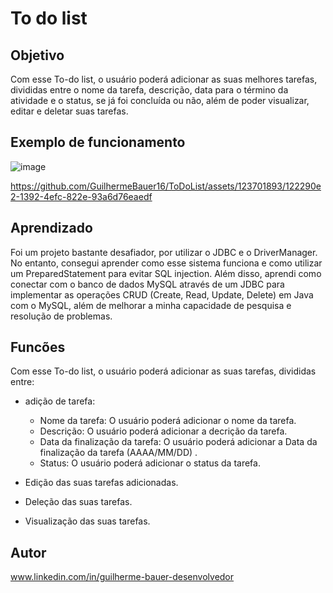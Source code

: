 # To do list

## Objetivo 


Com esse To-do list, o usuário poderá adicionar as suas melhores tarefas,
divididas entre o nome da tarefa, descrição, data para o término da atividade 
e o status, se já foi concluída ou não, além de poder visualizar, editar e deletar suas tarefas.

## Exemplo de funcionamento 

![image](https://github.com/GuilhermeBauer16/ToDoList/assets/123701893/c091bc27-0ae4-4185-8da2-416420dc7253)   


https://github.com/GuilhermeBauer16/ToDoList/assets/123701893/122290e2-1392-4efc-822e-93a6d76eaedf



## Aprendizado 

Foi um projeto bastante desafiador, por utilizar o JDBC e o DriverManager. No entanto,
consegui aprender como esse sistema funciona e como utilizar um PreparedStatement para evitar SQL injection.
Além disso, aprendi como conectar com o banco de dados MySQL através de um JDBC para implementar as operações 
CRUD (Create, Read, Update, Delete) em Java com o MySQL,
além de melhorar a minha capacidade de pesquisa e resolução de problemas.

## Funcões 

Com esse To-do list, o usuário poderá adicionar as suas tarefas,
divididas entre:

* adição de tarefa:

  * Nome da tarefa: O usuário poderá adicionar o nome da tarefa.
  * Descrição: O usuário poderá adicionar a decrição da tarefa.
  * Data da finalização da tarefa: O usuário poderá adicionar a Data da finalização da tarefa (AAAA/MM/DD) .
  * Status: O usuário poderá adicionar o status da tarefa.

* Edição das suas tarefas adicionadas.

* Deleção das suas tarefas.

* Visualização das suas tarefas.
  
 ## Autor 

 www.linkedin.com/in/guilherme-bauer-desenvolvedor


